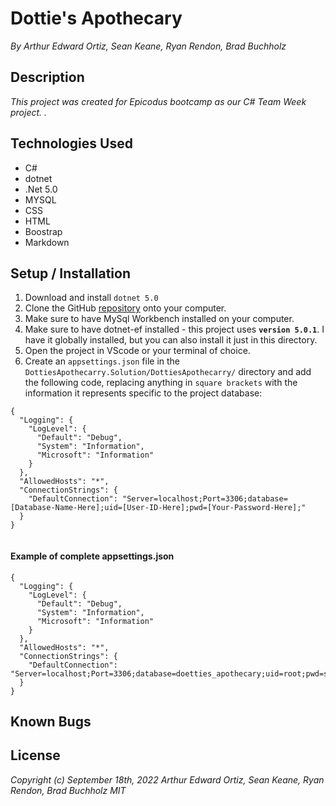 # Dottie's Apothecary
_By Arthur Edward Ortiz, Sean Keane, Ryan Rendon, Brad Buchholz_

## Description

_This project was created for Epicodus bootcamp as our C# Team Week project. ._ 

## Technologies Used 
* C#
* dotnet
* .Net 5.0
* MYSQL
* CSS
* HTML 
* Boostrap
* Markdown
      

## Setup / Installation 

1. Download and install `dotnet 5.0` 
2. Clone the GitHub [repository](https://github.com/ArthurEOrtiz/DottiesApothecarry.Solution.git) onto your computer.
3. Make sure to have MySql Workbench installed on your computer.
4. Make sure to have dotnet-ef installed - this project uses **`version 5.0.1`**. I have it globally installed, but you can also install it just in this directory. 
5. Open the project in VScode or your terminal of choice. 
6. Create an `appsettings.json` file in the `DottiesApothecarry.Solution/DottiesApothecarry/` directory and add the following code, replacing anything in `square brackets` with the information it represents specific to the project database: 
```
{
  "Logging": {
    "LogLevel": {
      "Default": "Debug",
      "System": "Information",
      "Microsoft": "Information"
    }
  },
  "AllowedHosts": "*",
  "ConnectionStrings": {
    "DefaultConnection": "Server=localhost;Port=3306;database=[Database-Name-Here];uid=[User-ID-Here];pwd=[Your-Password-Here];"
  }
}


```
#### Example of complete appsettings.json
```
{
  "Logging": {
    "LogLevel": {
      "Default": "Debug",
      "System": "Information",
      "Microsoft": "Information"
    }
  },
  "AllowedHosts": "*",
  "ConnectionStrings": {
    "DefaultConnection": "Server=localhost;Port=3306;database=doetties_apothecary;uid=root;pwd=superawesomestrongpassword;"
  }
}
```

## Known Bugs 

## License
_Copyright (c) September 18th, 2022 Arthur Edward Ortiz, Sean Keane, Ryan Rendon, Brad Buchholz MIT_